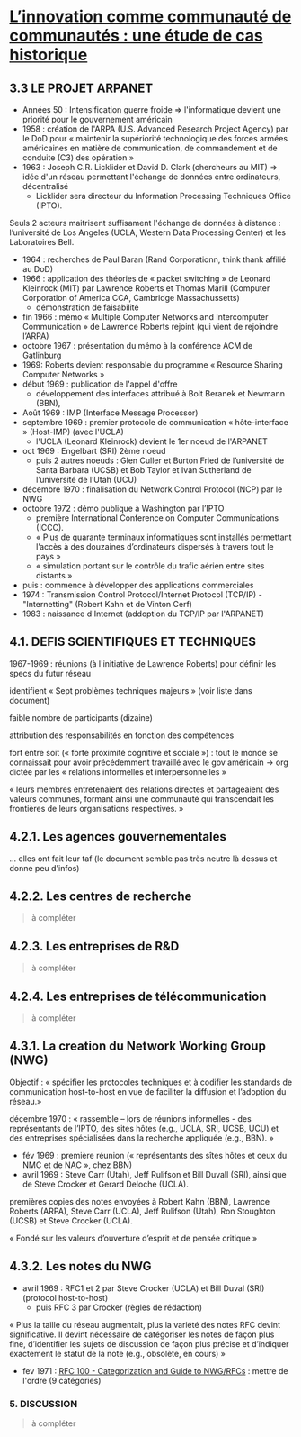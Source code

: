 # [L’innovation comme communauté de communautés : une étude de cas historique](https://www.strategie-aims.com/events/conferences/2-xixeme-conference-de-l-aims/communications/24-linnovation-comme-communaute-de-communautes-une-etude-de-cas-historique/download)

## 3.3 LE PROJET ARPANET

- Années 50 : Intensification guerre froide => l'informatique devient une priorité pour le gouvernement américain
- 1958 : création de l'ARPA (U.S. Advanced Research Project Agency) par le DoD pour « maintenir la supériorité technologique des forces armées américaines en matière de communication, de commandement et de conduite (C3) des opération »
- 1963 : Joseph C.R. Licklider et David D. Clark (chercheurs au MIT) => idée d'un réseau permettant l'échange de données entre ordinateurs, décentralisé
  - Licklider sera directeur du Information Processing Techniques Office (IPTO).

Seuls 2 acteurs maitrisent suffisament l'échange de données à distance : l’université de Los Angeles (UCLA, Western Data Processing Center) et les Laboratoires Bell.

- 1964 : recherches de Paul Baran (Rand Corporationn, think thank affilié au DoD)
- 1966 : application des théories de « packet switching » de Leonard Kleinrock (MIT) par Lawrence Roberts et Thomas Marill (Computer Corporation of America CCA, Cambridge Massachussetts)
  - démonstration de faisabilité
- fin 1966 : mémo « Multiple Computer Networks and Intercomputer Communication » de Lawrence Roberts rejoint (qui vient de rejoindre l’ARPA)
- octobre 1967 : présentation du mémo à la conférence ACM de Gatlinburg
- 1969: Roberts devient responsable du programme « Resource Sharing Computer Networks »
- début 1969 : publication de l'appel d'offre
  - développement des interfaces attribué à Bolt Beranek et Newmann (BBN),
- Août 1969 : IMP (Interface Message Processor)
- septembre 1969 : premier protocole de communication « hôte-interface » (Host-IMP) (avec l'UCLA)
  - l'UCLA (Leonard Kleinrock) devient le 1er noeud de l'ARPANET
- oct 1969 : Engelbart (SRI) 2ème noeud
  - puis 2 autres noeuds : Glen Culler et Burton Fried de l’université de Santa Barbara (UCSB) et Bob Taylor et Ivan Sutherland de l’université de l’Utah (UCU)
- décembre 1970 : finalisation du Network Control Protocol (NCP) par le NWG
- octobre 1972 : démo publique à Washington par l’IPTO
  - première International Conference on Computer Communications (ICCC).
  - « Plus de quarante terminaux informatiques sont installés permettant l’accès à des douzaines d’ordinateurs dispersés à travers tout le pays »
  - « simulation portant sur le contrôle du trafic aérien entre sites distants »
- puis : commence à développer des applications commerciales
- 1974 : Transmission Control Protocol/Internet Protocol (TCP/IP) - "Internetting" (Robert Kahn et de Vinton Cerf)
- 1983 : naissance d'Internet (addoption du TCP/IP par l'ARPANET)

## 4.1. DEFIS SCIENTIFIQUES ET TECHNIQUES

1967-1969 : réunions (à l'initiative de Lawrence Roberts) pour définir les specs du futur réseau

identifient « Sept problèmes techniques majeurs » (voir liste dans document)

faible nombre de participants (dizaine)

attribution des responsabilités en fonction des compétences

fort entre soit (« forte proximité cognitive et sociale ») : tout le monde se connaissait pour avoir précédemment travaillé avec le gov américain
-> org dictée par les « relations informelles et interpersonnelles »

« leurs membres entretenaient des relations directes et partageaient des valeurs communes, formant ainsi une communauté qui transcendait les frontières de leurs organisations respectives. »

## 4.2.1. Les agences gouvernementales

... elles ont fait leur taf (le document semble pas très neutre là dessus et donne peu d'infos)

## 4.2.2. Les centres de recherche

> à compléter

## 4.2.3. Les entreprises de R&D

> à compléter

## 4.2.4. Les entreprises de télécommunication

> à compléter

## 4.3.1. La creation du Network Working Group (NWG)

Objectif : « spécifier les protocoles techniques et à codifier les standards de communication host-to-host en vue de faciliter la diffusion et l’adoption du réseau.»

décembre 1970 : « rassemble – lors de réunions informelles - des représentants de l’IPTO, des sites hôtes (e.g., UCLA, SRI, UCSB, UCU) et des entreprises spécialisées dans la recherche appliquée (e.g., BBN). »

- fév 1969 : première réunion (« représentants des sîtes hôtes et ceux du NMC et de NAC », chez BBN)
- avril 1969 : Steve Carr (Utah), Jeff Rulifson et Bill Duvall (SRI), ainsi que de Steve Crocker et Gerard Deloche (UCLA).

premières copies des notes envoyées à Robert Kahn (BBN), Lawrence Roberts (ARPA), Steve Carr (UCLA), Jeff Rulifson (Utah), Ron Stoughton (UCSB) et Steve Crocker (UCLA).

« Fondé sur les valeurs d’ouverture d’esprit et de pensée critique »

## 4.3.2. Les notes du NWG

- avril 1969 : RFC1 et 2 par Steve Crocker (UCLA) et Bill Duval (SRI) (protocol host-to-host)
  - puis RFC 3 par Crocker (règles de rédaction)

« Plus la taille du réseau augmentait, plus la variété des notes RFC devint significative. Il devint nécessaire de catégoriser les notes de façon plus fine, d’identifier les sujets de discussion de façon plus précise et d’indiquer exactement le statut de la note (e.g., obsolète, en cours) »

- fev 1971 : [RFC 100 - Categorization and Guide to NWG/RFCs](https://tools.ietf.org/html/rfc100) : mettre de l'ordre (9 catégories)

### 5. DISCUSSION

> à compléter
